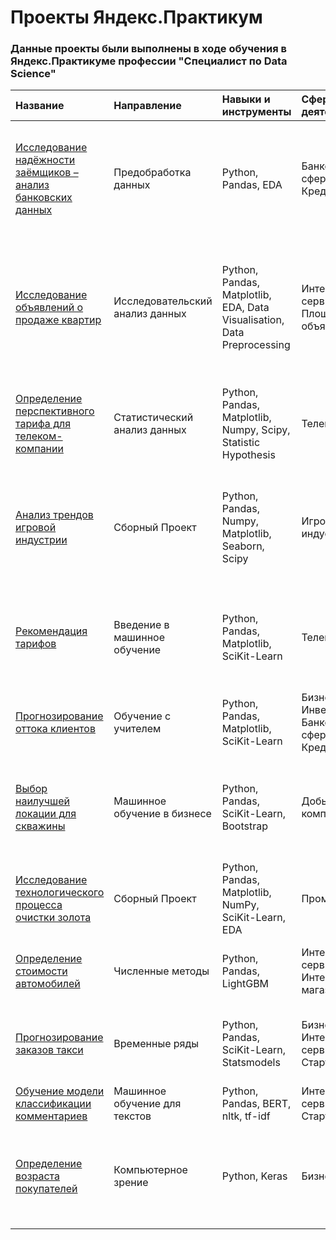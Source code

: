 # Проекты Яндекс.Практикум

### Данные проекты были выполнены в ходе обучения в Яндекс.Практикуме профессии "Специалист по Data Science"

| Название | Направление | Навыки и инструменты | Сфера деятельности | Задачи | Вывод | Статус |
|:------------------|:---------------|:---------------|:---------------|:------------------|:---------------|:------------|
| [Исследование надёжности заёмщиков – анализ банковских данных](borrowers_investigation) | Предобработка данных | Python, Pandas, EDA | Банковская сфера, Кредитование | На основе статистики о платёжеспособности клиентов исследовать влияет ли семейное положение и количество детей клиента на факт возврата кредита в срок | Портрет самого честного человека – человек в разводе, с 5 детьми и желающий взять кредит на операции с недвижимостью | Завершен |
| [Исследование объявлений о продаже квартир](sale_ads_research) | Исследовательский анализ данных | Python, Pandas, Matplotlib, EDA, Data Visualisation, Data Preprocessing | Интернет-сервисы, Площадки объявлений | Используя данные сервиса Яндекс.Недвижимость, определить рыночную стоимость объектов недвижимости и типичные параметры квартир | На цену сильно вляет местоположение квартиры. Количество комнат слабо влияет на цену квартиры. Среднее время продажи квартиры – до 80-100 дней. Цена сильно меняется при нахождении квартиры выше 15 этажа | Завершен |
| [Определение перспективного тарифа для телеком-компании](telecom_company_tariff) | Статистический анализ данных | Python, Pandas, Matplotlib, Numpy, Scipy, Statistic Hypothesis | Телеком | На основе данных клиентов оператора сотовой связи проанализировать поведение клиентов и поиск оптимального тарифа | Наилучшим тарифом является тариф smart, так как там более точно подобраны условия | Завершен |
| [Анализ трендов игровой индустрии](gaming_industry_analysis) | Сборный Проект | Python, Pandas, Numpy, Matplotlib, Seaborn, Scipy | Игровая индустрия | Анализ основных трендов и зависимостей в оценках и продажах игр в разные годы | Актуальный период поколения консолей в основном 4 года. Популярными платформами являются PS4 и Xbox One. Отзывы критиков не сильно влияют на продажи игр | Завершен |
| [Рекомендация тарифов](tariffs_recommendation) | Введение в машинное обучение | Python, Pandas, Matplotlib, SciKit-Learn | Телеком | На основе данных предложить клиенту тариф | Лучшей оказалась модель RandomForestClassifier. На валидационных данных показатель accuracy лучшей модели был 0.82, на тестировочных – 0.79 | Завершен |
| [Прогнозирование оттока клиентов](customer_churn) | Обучение с учителем | Python, Pandas, Matplotlib, SciKit-Learn | Бизнес, Инвестиции, Банковская сфера, Кредитование | На основе данных из банка определить клиент, который может уйти | Лучшая модель – RandomForestClassifier. Результаты: 0.77 f1-метрики; 0.86 roc-auc метрики | Завершен |
| [Выбор наилучшей локации для скважины](best_borehole_location) | Машинное обучение в бизнесе | Python, Pandas, SciKit-Learn, Bootstrap | Добывающие компании | На основе данных геологи разведки выбрать район добычи нефти | Выгоднее всего третий регион. Доверительный интервал на 95% выше остальных. Прибыль с работы скважин больше, чем в других регионах | Завершен |
| [Исследование технологического процесса очистки золота](industrial_processing) | Сборный Проект | Python, Pandas, Matplotlib, NumPy, SciKit-Learn, EDA | Промышленность | Спрогнозировать концентрацию золота при проведении процесса очистки золота | Лучше всего под задачу подходит модель линейной регрессии. Разброс составляет 9.9% на тестовой выборке | Завершен |
| [Определение стоимости автомобилей](cost_of_cars_determining) | Численные методы | Python, Pandas, LightGBM | Интернет-сервисы, Интернет-магазины, Бизнес | Разработка системы рекомендации стоимости автомобиля на основе его описания | Лучшая модель – LightGBM | Завершен |
| [Прогнозирование заказов такси](taxi_orders) | Временные ряды | Python, Pandas, SciKit-Learn, Statsmodels | Бизнес, Интернет-сервисы, Стартапы | Разработка системы предсказания объема заказа. | Лучшая модель – CatBoostRegressor с доп. настройками. На тестовых данных значение RMSE составило 9.5 | Завершен |
| [Обучение модели классификации комментариев](comment_classification_model) | Машинное обучение для текстов | Python, Pandas, BERT, nltk, tf-idf | Интернет-сервисы, Стартапы | Определение токсичности комментариев | Лучшая модель – LogisticRegression | Завершен |
| [Определение возраста покупателей](age_of_buyers) | Компьютерное зрение | Python, Keras | Бизнес, Оффлайн | Определение возраста по фотографии | Модель обучилась на архитектуре ResNet50, в качестве алгоритма оптимизации был взят Adam с начальным шагом 0.00001. MAE составил 6.5659 на 15-й эпохе | Завершен |